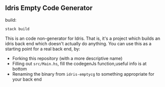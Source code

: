 Idris Empty Code Generator
--------------------------

build:

```bash
stack build
```

This is an code non-generator for Idris. That is, it's a project which builds
an idris back end which doesn't actually do anything. You can use this as
a starting point for a real back end, by:

* Forking this repository (with a more descriptive name)
* Filling out `src/Main.hs`, fill the codegenJs function,useful info is at bottom 
* Renaming the binary from `idris-emptycg` to something appropriate for
  your back end

